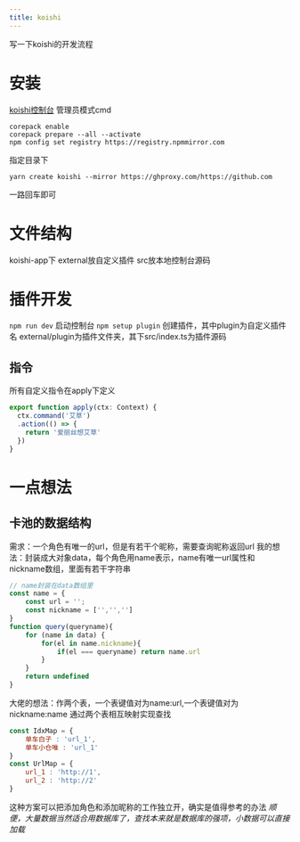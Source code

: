 ```yaml
---
title: koishi
---
```

写一下koishi的开发流程
# 安装
[koishi控制台](https://k.ilharp.cc/win.msi)
管理员模式cmd
```
corepack enable
corepack prepare --all --activate
npm config set registry https://registry.npmmirror.com
```
指定目录下
```
yarn create koishi --mirror https://ghproxy.com/https://github.com
```
一路回车即可
# 文件结构
koishi-app下
external放自定义插件
src放本地控制台源码
# 插件开发
``npm run dev`` 启动控制台
``npm setup plugin`` 创建插件，其中plugin为自定义插件名
external/plugin为插件文件夹，其下src/index.ts为插件源码
## 指令
所有自定义指令在apply下定义
```ts
export function apply(ctx: Context) {
  ctx.command('艾草')
  .action(() => {
    return '爱丽丝想艾草'
  })
}
```
# 一点想法
## 卡池的数据结构
需求：一个角色有唯一的url，但是有若干个昵称，需要查询昵称返回url
我的想法：封装成大对象data，每个角色用name表示，name有唯一url属性和nickname数组，里面有若干字符串
```js
// name封装在data数组里
const name = {
	const url = '';
	const nickname = ['','','']
}
function query(queryname){
	for (name in data) {
		for(el in name.nickname){
			if(el === queryname) return name.url
		}
	}
	return undefined
}
```
大佬的想法：作两个表，一个表键值对为name:url,一个表键值对为nickname:name
通过两个表相互映射实现查找
```js
const IdxMap = {
	单车白子 : 'url_1',
	单车小仓唯 : 'url_1'
}
const UrlMap = {
	url_1 : 'http://1',
	url_2 : 'http://2'
}
```
这种方案可以把添加角色和添加昵称的工作独立开，确实是值得参考的办法
*顺便，大量数据当然适合用数据库了，查找本来就是数据库的强项，小数据可以直接加载*